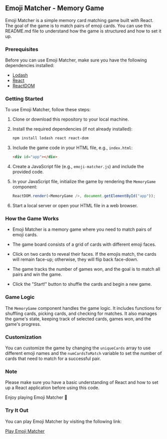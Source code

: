 ## Emoji Matcher - Memory Game

Emoji Matcher is a simple memory card matching game built with React. The goal of the game is to match pairs of emoji cards. You can use this README.md file to understand how the game is structured and how to set it up.

### Prerequisites

Before you can use Emoji Matcher, make sure you have the following dependencies installed:

- [Lodash](https://lodash.com/)
- [React](https://reactjs.org/)
- [ReactDOM](https://reactjs.org/docs/react-dom.html)

### Getting Started

To use Emoji Matcher, follow these steps:

1. Clone or download this repository to your local machine.

2. Install the required dependencies (if not already installed):

   ```bash
   npm install lodash react react-dom
   ```

3. Include the game code in your HTML file, e.g., `index.html`:

   ```html
   <div id="app"></div>
   ```

4. Create a JavaScript file (e.g., `emoji-matcher.js`) and include the provided code.

5. In your JavaScript file, initialize the game by rendering the `MemoryGame` component:

   ```javascript
   ReactDOM.render(<MemoryGame />, document.getElementById("app"));
   ```

6. Start a local server or open your HTML file in a web browser.

### How the Game Works

- Emoji Matcher is a memory game where you need to match pairs of emoji cards.

- The game board consists of a grid of cards with different emoji faces.

- Click on two cards to reveal their faces. If the emojis match, the cards will remain face-up; otherwise, they will flip back face-down.

- The game tracks the number of games won, and the goal is to match all pairs and win the game.

- Click the "Start!" button to shuffle the cards and begin a new game.

### Game Logic

The `MemoryGame` component handles the game logic. It includes functions for shuffling cards, picking cards, and checking for matches. It also manages the game's state, keeping track of selected cards, games won, and the game's progress.

### Customization

You can customize the game by changing the `uniqueCards` array to use different emoji names and the `numCardsToMatch` variable to set the number of cards that need to match for a successful pair.

### Note

Please make sure you have a basic understanding of React and how to set up a React application before using this code.

Enjoy playing Emoji Matcher 🎉

### Try It Out

You can play Emoji Matcher by visiting the following link:

[Play Emoji Matcher](https://mconour.github.io/emoji-matcher/)
